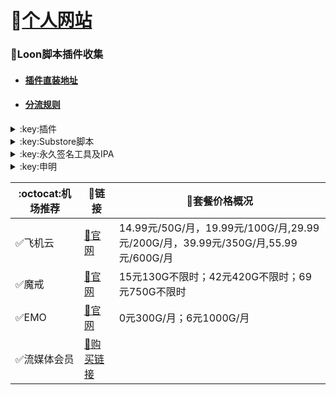 # 🔔[个人网站](https://whatshub.top)
### :balloon:Loon脚本插件收集  
* #### [插件直装地址](https://whatshub.top/loon)
* #### [分流规则](https://whatshub.top/rule)
<details>
   <summary>:key:插件</summary>   

|:octocat:插件|:link:链接|:pushpin:操作说明|
|--|--|--|
|:white_check_mark:4in1|[:link:链接地址](https://whatshub.top/plugin/4in1.plugin)|配置-插件-粘贴链接
|:white_check_mark:去广告|[:link:链接地址](https://whatshub.top/plugin/startingad.plugin)|配置-插件-粘贴链接
|:white_check_mark:去广告mix|[:link:链接地址](https://whatshub.top/plugin/adultra.plugin)|配置-插件-粘贴链接
|:white_check_mark:去广告mix+|[:link:链接地址](https://whatshub.top/plugin/adultraplus.plugin)|配置-插件-粘贴链接
|:white_check_mark:Sub-Store|[:link:链接地址](https://raw.githubusercontent.com/Peng-YM/Sub-Store/master/config/Loon.plugin)|配置-插件-粘贴链接
|:white_check_mark:百度云加速|[:link:链接地址](https://whatshub.top/plugin/BaiduCloud.plugin)|配置-插件-粘贴链接
|:white_check_mark:扫描全能王|[:link:链接地址](https://whatshub.top/plugin/CamScanner.plugin)|配置-插件-粘贴链接
|:white_check_mark:Emby|[:link:链接地址](https://whatshub.top/plugin/Emby.plugin)|配置-插件-粘贴链接
|:white_check_mark:酷我会员|[:link:链接地址](https://whatshub.top/plugin/KuwoVip.plugin)|配置-插件-粘贴链接
|:white_check_mark:酷我数字专辑解锁|[:link:链接地址](https://whatshub.top/plugin/kuwo-unlock.plugin)|配置-插件-粘贴链接
|:white_check_mark:历史价格|[:link:链接地址](https://whatshub.top/plugin/Price.plugin)|配置-插件-粘贴链接
|:white_check_mark:WPS会员解锁|[:link:链接地址](https://whatshub.top/plugin/WPS.plugin)|配置-插件-粘贴链接
|:white_check_mark:Nicegram会员解锁|[:link:链接地址](https://whatshub.top/plugin/nicegram.plugin)|配置-插件-粘贴链接
|:white_check_mark:财新文章解锁|[:link:链接地址](https://whatshub.top/plugin/caixin.plugin)|配置-插件-粘贴链接
|:white_check_mark:spotify会员解锁|[:link:链接地址](https://whatshub.top/plugin/SpotifyPremium.plugin)|配置-插件-粘贴链接
|:white_check_mark:SoundCloud Go+|[:link:链接地址](https://whatshub.top/plugin/soundcloud.plugin)|配置-插件-粘贴链接
|:white_check_mark:切换百度搜索|[:link:链接地址](https://whatshub.top/plugin/B-Search.plugin)|配置-插件-粘贴链接 地址栏输入bd+空格+关键字
|:white_check_mark:代理链路检测|[:link:链接地址](https://whatshub.top/plugin/NodeLinkCheck.plugin)|配置-插件-粘贴链接
|:white_check_mark:网络模式切换|[:link:链接地址](https://whatshub.top/plugin/Running-Mode.plugin)|配置-插件-粘贴链接 自行修改[脚本](https://whatshub.top/plugin/Running-Mode.js)参数
|:white_check_mark:波点音乐|[:link:链接地址](https://whatshub.top/plugin/Bodian.plugin)|配置-插件-粘贴链接
|:white_check_mark:禁用iOS更新|[:link:链接地址](https://whatshub.top/plugin/DisableUpdate.plugin)|配置-插件-粘贴链接
|:white_check_mark:奈飞评分|[:link:链接地址](https://whatshub.top/plugin/Ratings.plugin)|配置-插件-粘贴链接
|:white_check_mark:番茄小说|[:link:链接地址](https://whatshub.top/plugin/fanqienovel.plugin)|配置-插件-粘贴链接
|:white_check_mark:TestFlight|[:link:链接地址](https://whatshub.top/plugin/iRingo_TestFlight.plugin)|配置-插件-粘贴链接
|:white_check_mark:BoxJS|[:link:链接地址](https://raw.githubusercontent.com/chavyleung/scripts/master/box/rewrite/boxjs.rewrite.loon.tf.plugin)|配置-插件-粘贴链接-safari-boxjs.com-添加到主屏幕
|:white_check_mark:Bili换区|[:link:链接地址](https://raw.githubusercontent.com/Coldvvater/Loon/master/Plugin/Bili_Auto_Regions.plugin)|配置-插件-粘贴链接
|:white_check_mark:Q-Search|[:link:链接地址](https://raw.githubusercontent.com/Coldvvater/Loon/master/Plugin/Q-Search.plugin)|配置-插件-粘贴链接（需设置duckduckgo为默认搜索引擎）
|:white_check_mark:豆瓣影视|[:link:链接地址](https://raw.githubusercontent.com/Coldvvater/Loon/master/Plugin/DouBanPlay.plugin)|配置-插件-粘贴链接
|:white_check_mark:字幕增强双语|[:link:链接地址](https://raw.githubusercontent.com/DualSubs/DualSubs/main/plugin/DualSubs.plugin)|配置-插件-粘贴链接
|:white_check_mark:YouTube双语|[:link:链接地址](https://raw.githubusercontent.com/DualSubs/DualSubs/main/plugin/DualSubs.YouTube.plugin)|配置-插件-粘贴链接
|:white_check_mark:签到脚本Cookie获取|[:link:链接地址](https://raw.githubusercontent.com/NobyDa/Script/master/Loon/Loon_GetCookie.plugin)|配置-插件-粘贴链接
|:white_check_mark:TF账户管理|[:link:链接地址](https://raw.githubusercontent.com/NobyDa/Script/master/Loon/Loon_TF_Account.plugin)|配置-插件-粘贴链接
|:white_check_mark:巴哈姆特动画疯|[:link:链接地址](https://raw.githubusercontent.com/NobyDa/Script/master/Loon/Loon_Bahamut_ADS.plugin)|配置-插件-粘贴链接
|:white_check_mark:115网盘|[:link:链接地址](https://raw.githubusercontent.com/Tartarus2014/Loon-Script/master/Plugin/115.plugin)|配置-插件-粘贴链接
|:white_check_mark:节点流媒体支持检测|[:link:链接地址](https://raw.githubusercontent.com/Tartarus2014/Loon-Script/master/Plugin/MediaCheck.plugin)|配置-插件-粘贴链接
|:white_check_mark:微博去广告|[:link:链接地址](https://raw.githubusercontent.com/Tartarus2014/Loon-Script/master/Plugin/Block/WeiboAds.plugin)|配置-插件-粘贴链接
|:white_check_mark:知乎去广告|[:link:链接地址](https://raw.githubusercontent.com/Tartarus2014/Loon-Script/master/Plugin/Block/ZhiHu.plugin)|配置-插件-粘贴链接
|:white_check_mark:跳过代理检测|[:link:链接地址](https://raw.githubusercontent.com/Tartarus2014/Loon-Script/master/Plugin/skip-proxy.plugin)|配置-插件-粘贴链接
|:white_check_mark:DNS解析|[:link:链接地址](https://raw.githubusercontent.com/VirgilClyne/VirgilClyne/main/modules/DNS/DNS.plugin)|配置-插件-粘贴链接
|:white_check_mark:iOS天气|[:link:链接地址](https://raw.githubusercontent.com/VirgilClyne/iRingo/main/plugin/Weather.plugin)|配置-插件-粘贴链接
|:white_check_mark:iOS定位|[:link:链接地址](https://raw.githubusercontent.com/VirgilClyne/iRingo/main/plugin/Location.plugin)|配置-插件-粘贴链接
|:white_check_mark:iOSMitM|[:link:链接地址](https://raw.githubusercontent.com/VirgilClyne/iRingo/main/plugin/MitM.plugin)|配置-插件-粘贴链接
|:white_check_mark:Siri|[:link:链接地址](https://raw.githubusercontent.com/VirgilClyne/iRingo/main/plugin/Siri.plugin)|配置-插件-粘贴链接
|:white_check_mark:Apple News|[:link:链接地址](https://raw.githubusercontent.com/VirgilClyne/iRingo/main/plugin/News.plugin)|配置-插件-粘贴链接
|:white_check_mark:Apple TV|[:link:链接地址](https://raw.githubusercontent.com/VirgilClyne/iRingo/main/plugin/TV.plugin)|配置-插件-粘贴链接
|:white_check_mark:流利说解锁|[:link:链接地址](https://whatshub.top/plugin/lls.plugin)|配置-插件-粘贴链接
|:white_check_mark:JibJab|[:link:链接地址](https://whatshub.top/plugin/jibjab.plugin)|配置-插件-粘贴链接
|:white_check_mark:Mix Camera|[:link:链接地址](https://whatshub.top/plugin/mix.plugin)|配置-插件-粘贴链接
|:white_check_mark:Picsart|[:link:链接地址](https://whatshub.top/plugin/picsart.plugin)|配置-插件-粘贴链接
|:white_check_mark:Polarr|[:link:链接地址](https://whatshub.top/plugin/polarr.plugin)|配置-插件-粘贴链接
|:white_check_mark:皮皮虾|[:link:链接地址](https://whatshub.top/plugin/ppx.plugin)|配置-插件-粘贴链接
|:white_check_mark:VSCO|[:link:链接地址](https://whatshub.top/plugin/vsco.plugin)|配置-插件-粘贴链接
|:white_check_mark:小影|[:link:链接地址](https://whatshub.top/plugin/xiaoying.plugin)|配置-插件-粘贴链接
|:white_check_mark:香蕉视频|[:link:链接地址](https://whatshub.top/plugin/xjsp.plugin)|配置-插件-粘贴链接
|:white_check_mark:ColorWidgets小组件|[:link:链接地址](https://whatshub.top/plugin/colorwidgets.plugin)|配置-插件-粘贴链接
|:white_check_mark:Alarmy闹钟解锁|[:link:链接地址](https://whatshub.top/plugin/alarmy.plugin)|配置-插件-粘贴链接
|:white_check_mark:彩云天气提醒|[:link:链接地址](https://whatshub.top/plugin/caiyun.plugin)|配置-插件-粘贴链接
|:white_check_mark:Aloha浏览器|[:link:链接地址](https://whatshub.top/plugin/aloha.plugin)|配置-插件-粘贴链接
|:white_check_mark:BedtimeFan助眠风扇|[:link:链接地址](https://whatshub.top/plugin/BedtimeFan.plugin)|配置-插件-粘贴链接
|:white_check_mark:Bazaart解锁|[:link:链接地址](https://whatshub.top/plugin/bazaart.plugin)|配置-插件-粘贴链接
|:white_check_mark:DailyYoga解锁|[:link:链接地址](https://whatshub.top/plugin/daily-yoga.plugin)|配置-插件-粘贴链接
|:white_check_mark:Darkroom解锁|[:link:链接地址](https://whatshub.top/plugin/darkroom.plugin)|配置-插件-粘贴链接
|:white_check_mark:Fabulous解锁|[:link:链接地址](https://whatshub.top/plugin/fabulous.plugin)|配置-插件-粘贴链接
|:white_check_mark:Invideo解锁|[:link:链接地址](https://whatshub.top/plugin/invideo.plugin)|配置-插件-粘贴链接
|:white_check_mark:忆飞Gif解锁|[:link:链接地址](https://whatshub.top/plugin/giftr.plugin)|配置-插件-粘贴链接
|:white_check_mark:句读解锁|[:link:链接地址](https://whatshub.top/plugin/judou.plugin)|配置-插件-粘贴链接
|:white_check_mark:Kika会员解锁|[:link:链接地址](https://whatshub.top/plugin/kika.plugin)|配置-插件-粘贴链接
|:white_check_mark:Mojo会员解锁|[:link:链接地址](https://whatshub.top/plugin/mojo.plugin)|配置-插件-粘贴链接
|:white_check_mark:Musixmatch解锁|[:link:链接地址](https://whatshub.top/plugin/musixmatch.plugin)|配置-插件-粘贴链接
|:white_check_mark:MyFitnessPal解锁|[:link:链接地址](https://whatshub.top/plugin/myfitnesspal.plugin)|配置-插件-粘贴链接
|:white_check_mark:Now冥想解锁|[:link:链接地址](https://whatshub.top/plugin/now.plugin)|配置-插件-粘贴链接
|:white_check_mark:奶由壁纸解锁|[:link:链接地址](https://whatshub.top/plugin/nybz.plugin)|配置-插件-粘贴链接
|:white_check_mark:Piccollage解锁|[:link:链接地址](https://whatshub.top/plugin/piccollage.plugin)|配置-插件-粘贴链接
|:white_check_mark:Pixelcut解锁|[:link:链接地址](https://whatshub.top/plugin/pixelcut.plugin)|配置-插件-粘贴链接
|:white_check_mark:时光手账解锁|[:link:链接地址](https://whatshub.top/plugin/sgsz.plugin)|配置-插件-粘贴链接
|:white_check_mark:ShadowLink解锁会员节点|[:link:链接地址](https://whatshub.top/plugin/shadowlinkvpn.plugin)|配置-插件-粘贴链接
|:white_check_mark:Smallpdf解锁|[:link:链接地址](https://whatshub.top/plugin/smallpdf.plugin)|配置-插件-粘贴链接
|:white_check_mark:Tangerine解锁|[:link:链接地址](https://whatshub.top/plugin/tangerine.plugin)|配置-插件-粘贴链接
|:white_check_mark:Ten Percent解锁|[:link:链接地址](https://whatshub.top/plugin/tenpercent.plugin)|配置-插件-粘贴链接
|:white_check_mark:迅雷会员解锁|[:link:链接地址](https://whatshub.top/plugin/thunder.plugin)|配置-插件-粘贴链接
|:white_check_mark:Workout For Women解锁|[:link:链接地址](https://whatshub.top/plugin/wfw.plugin)|配置-插件-粘贴链接
|:white_check_mark:Widgetsmith解锁|[:link:链接地址](https://whatshub.top/plugin/widgetsmith.plugin)|配置-插件-粘贴链接
|:white_check_mark:万能变声器解锁|[:link:链接地址](https://whatshub.top/plugin/wnbsq.plugin)|配置-插件-粘贴链接
|:white_check_mark:指尖时光解锁会员|[:link:链接地址](https://whatshub.top/plugin/zjsg.plugin)|配置-插件-粘贴链接
|:white_check_mark:傲软抠图会员|[:link:链接地址](https://whatshub.top/plugin/apowersoft.plugin)|配置-插件-粘贴链接
|:white_check_mark:Appraven Pro|[:link:链接地址](https://whatshub.top/plugin/appraven.plugin)|配置-插件-粘贴链接
|:white_check_mark:布丁锁屏|[:link:链接地址](https://whatshub.top/plugin/bdsp.plugin)|配置-插件-粘贴链接
|:white_check_mark:Bilibili 1080P|[:link:链接地址](https://whatshub.top/plugin/bili.plugin)|配置-插件-粘贴链接
|:white_check_mark:BOOM会员解锁|[:link:链接地址](https://whatshub.top/plugin/boom.plugin)|配置-插件-粘贴链接
|:white_check_mark:克拉壁纸|[:link:链接地址](https://whatshub.top/plugin/clarity.plugin)|配置-插件-粘贴链接
|:white_check_mark:彩云天气SVIP|[:link:链接地址](https://whatshub.top/plugin/colorweather.plugin)|配置-插件-粘贴链接
|:white_check_mark:Ellabook VIP|[:link:链接地址](https://whatshub.top/plugin/ellabook.plugin)|配置-插件-粘贴链接
|:white_check_mark:Fimo Pro|[:link:链接地址](https://whatshub.top/plugin/fimo.plugin)|配置-插件-粘贴链接
|:white_check_mark:i Love PDF解锁|[:link:链接地址](https://whatshub.top/plugin/ilovepdf.plugin)|配置-插件-粘贴链接
|:white_check_mark:美图秀秀VIP|[:link:链接地址](https://whatshub.top/plugin/meituxx.plugin)|配置-插件-粘贴链接
|:white_check_mark:起伏会员解锁|[:link:链接地址](https://whatshub.top/plugin/qifu.plugin)|配置-插件-粘贴链接
|:white_check_mark:Symbolab Pro|[:link:链接地址](https://whatshub.top/plugin/symbolab.plugin)|配置-插件-粘贴链接
|:white_check_mark:Pixiv Show|[:link:链接地址](https://raw.githubusercontent.com/I-am-R-E/Functional-Store-Hub/Master/PixivShow/Loon.plugin)|配置-插件-粘贴链接
|:white_check_mark:B612咔叽|[:link:链接地址](https://whatshub.top/plugin/b612.plugin)|配置-插件-粘贴链接
|:white_check_mark:儿歌点点会员|[:link:链接地址](https://whatshub.top/plugin/egdd.plugin)|配置-插件-粘贴链接
|:white_check_mark:hyperweb会员解锁|[:link:链接地址](https://whatshub.top/plugin/hyperweb.plugin)|配置-插件-粘贴链接
|:white_check_mark:Molycam会员|[:link:链接地址](https://whatshub.top/plugin/molycam.plugin)|配置-插件-粘贴链接
|:white_check_mark:Photomath会员|[:link:链接地址](https://whatshub.top/plugin/photomath.plugin)|配置-插件-粘贴链接
|:white_check_mark:西窗烛解锁|[:link:链接地址](https://whatshub.top/plugin/xcz.plugin)|配置-插件-粘贴链接
|:white_check_mark:Accuweather解锁|[:link:链接地址](https://whatshub.top/plugin/accu.plugin)|配置-插件-粘贴链接
|:white_check_mark:Meistertask解锁|[:link:链接地址](https://whatshub.top/plugin/meistertask.plugin)|配置-插件-粘贴链接
|:white_check_mark:一言解锁|[:link:链接地址](https://whatshub.top/plugin/yiyan.plugin)|配置-插件-粘贴链接
|:white_check_mark:Fantastical解锁|[:link:链接地址](https://whatshub.top/plugin/fantastical.plugin)|配置-插件-粘贴链接
|:white_check_mark:云听解锁|[:link:链接地址](https://whatshub.top/plugin/yunting.plugin)|配置-插件-粘贴链接
|:white_check_mark:豌豆清单解锁|[:link:链接地址](https://whatshub.top/plugin/wdqd.plugin)|配置-插件-粘贴链接
|:white_check_mark:EMMO解锁|[:link:链接地址](https://whatshub.top/plugin/emmo.plugin)|配置-插件-粘贴链接
|:white_check_mark:小习惯解锁|[:link:链接地址](https://whatshub.top/plugin/xxg.plugin)|配置-插件-粘贴链接
|:white_check_mark:读书笔记解锁|[:link:链接地址](https://whatshub.top/plugin/dsbj.plugin)|配置-插件-粘贴链接
|:white_check_mark:斑马海报解锁|[:link:链接地址](https://whatshub.top/plugin/zebra.plugin)|配置-插件-粘贴链接
|:white_check_mark:My Plate解锁|[:link:链接地址](https://whatshub.top/plugin/myplate.plugin)|配置-插件-粘贴链接
|❌I AM解锁|[:link:链接地址](https://whatshub.top/plugin/iam.plugin)|配置-插件-粘贴链接
|:white_check_mark:iMuseum解锁|[:link:链接地址](https://whatshub.top/plugin/imuseum.plugin)|配置-插件-粘贴链接
|:white_check_mark:Audiomack解锁|[:link:链接地址](https://whatshub.top/plugin/audiomack.plugin)|配置-插件-粘贴链接
|:white_check_mark:Grammarly解锁|[:link:链接地址](https://whatshub.top/plugin/grammarly.plugin)|配置-插件-粘贴链接
|:white_check_mark:TOKCAM解锁|[:link:链接地址](https://whatshub.top/plugin/tokcam.plugin)|配置-插件-粘贴链接
|:white_check_mark:图图记账解锁|[:link:链接地址](https://whatshub.top/plugin/tutu.plugin)|配置-插件-粘贴链接
|:white_check_mark:WallCraft解锁|[:link:链接地址](https://whatshub.top/plugin/wallcraft.plugin)|配置-插件-粘贴链接
|:white_check_mark:新语听书解锁|[:link:链接地址](https://whatshub.top/plugin/xyts.plugin)|配置-插件-粘贴链接
|:white_check_mark:一甜相机解锁|[:link:链接地址](https://whatshub.top/plugin/yitian.plugin)|配置-插件-粘贴链接
|:white_check_mark:Grow解锁|[:link:链接地址](https://whatshub.top/plugin/grow.plugin)|配置-插件-粘贴链接
|:white_check_mark:Xmind思维导图|[:link:链接地址](https://whatshub.top/plugin/xmind.plugin)|配置-插件-粘贴链接
|:white_check_mark:微信公众号去广告|[:link:链接地址](https://whatshub.top/plugin/wechatad.plugin)|配置-插件-粘贴链接
|:white_check_mark:微博去广告|[:link:链接地址](https://whatshub.top/plugin/weiboad.plugin)|配置-插件-粘贴链接
|:white_check_mark:哔哩哔哩去广告|[:link:链接地址](https://whatshub.top/plugin/biliad.plugin)|配置-插件-粘贴链接
|:white_check_mark:喜马拉雅去广告|[:link:链接地址](https://whatshub.top/plugin/xmlyad.plugin)|配置-插件-粘贴链接
|:white_check_mark:网易蜗牛阅读|[:link:链接地址](https://whatshub.top/plugin/wnds.plugin)|配置-插件-粘贴链接
|:white_check_mark:马卡龙玩图|[:link:链接地址](https://whatshub.top/plugin/mklwt.plugin)|配置-插件-粘贴链接
|:white_check_mark:第一弹解锁|[:link:链接地址](https://whatshub.top/plugin/dyd.plugin)|配置-插件-粘贴链接
|:white_check_mark:海豚记账本|[:link:链接地址](https://whatshub.top/plugin/htjzb.plugin)|配置-插件-粘贴链接
|:white_check_mark:PEAK解锁|[:link:链接地址](https://whatshub.top/plugin/peak.plugin)|配置-插件-粘贴链接
|:white_check_mark:Pillow解锁|[:link:链接地址](https://whatshub.top/plugin/pillow.plugin)|配置-插件-粘贴链接
|:white_check_mark:PocketLists解锁|[:link:链接地址](https://whatshub.top/plugin/pocketlists.plugin)|配置-插件-粘贴链接
|:white_check_mark:知音漫客解锁|[:link:链接地址](https://whatshub.top/plugin/zymk.plugin)|配置-插件-粘贴链接
|:white_check_mark:有道云笔记解锁|[:link:链接地址](https://whatshub.top/plugin/ydybj.plugin)|配置-插件-粘贴链接
|:white_check_mark:Vista看天下解锁|[:link:链接地址](https://whatshub.top/plugin/vista.plugin)|配置-插件-粘贴链接
|:white_check_mark:PhotosShop Express会员解锁|[:link:链接地址](https://whatshub.top/plugin/photoshop.plugin)|配置-插件-粘贴链接
|:white_check_mark:人人视频去广告|[:link:链接地址](https://whatshub.top/plugin/rrsp.plugin)|配置-插件-粘贴链接
|:white_check_mark:七猫小说解锁|[:link:链接地址](https://whatshub.top/plugin/qmxs.plugin)|配置-插件-粘贴链接
|:white_check_mark:漫画台小程序解锁|[:link:链接地址](https://whatshub.top/plugin/mht.plugin)|配置-插件-粘贴链接
|:white_check_mark:Notability解锁|[:link:链接地址](https://whatshub.top/plugin/notability.plugin)|配置-插件-粘贴链接
|:white_check_mark:爱美剧解锁|[:link:链接地址](https://whatshub.top/plugin/amj.plugin)|配置-插件-粘贴链接
|:white_check_mark:白描黄金会员|[:link:链接地址](https://whatshub.top/plugin/baimiao.plugin)|配置-插件-粘贴链接
|:white_check_mark:OldRoll相机解锁|[:link:链接地址](https://whatshub.top/plugin/oldroll.plugin)|配置-插件-粘贴链接
|:white_check_mark:少年得到解锁会员|[:link:链接地址](https://whatshub.top/plugin/sndd.plugin)|配置-插件-粘贴链接
|:white_check_mark:大蓝鲸|[:link:链接地址](https://whatshub.top/plugin/dalanjing.plugin)|配置-插件-粘贴链接
|:white_check_mark:螺畤大语文解锁会员|[:link:链接地址](https://whatshub.top/plugin/lsdyw.plugin)|配置-插件-粘贴链接
|:white_check_mark:语文趣配音解锁会员|[:link:链接地址](https://whatshub.top/plugin/ywqpy.plugin)|配置-插件-粘贴链接
|:white_check_mark:配音秀解锁会员|[:link:链接地址](https://whatshub.top/plugin/pyx.plugin)|配置-插件-粘贴链接
|:white_check_mark:纸条年度会员解锁|[:link:链接地址](https://whatshub.top/plugin/zhitiao.plugin)|配置-插件-粘贴链接
|:white_check_mark:石墨文档解锁|[:link:链接地址](https://whatshub.top/plugin/smwd.plugin)|配置-插件-粘贴链接
|:white_check_mark:美篇解锁vip|[:link:链接地址](https://whatshub.top/plugin/meipian.plugin)|配置-插件-粘贴链接
|:white_check_mark:Adobe LightRoom解锁|[:link:链接地址](https://whatshub.top/plugin/lightroom.plugin)|配置-插件-粘贴链接
|:white_check_mark:Calm解锁|[:link:链接地址](https://whatshub.top/plugin/calm.plugin)|配置-插件-粘贴链接
|:white_check_mark:NFC门禁卡公交卡|[:link:链接地址](https://whatshub.top/plugin/nfc.plugin)|配置-插件-粘贴链接
|:white_check_mark:搜图神器|[:link:链接地址](https://whatshub.top/plugin/stsq.plugin)|配置-插件-粘贴链接
|:white_check_mark:https抓包|[:link:链接地址](https://whatshub.top/plugin/https.plugin)|配置-插件-粘贴链接
|:white_check_mark:SSA丝社|[:link:链接地址](https://whatshub.top/plugin/ssa.plugin)|配置-插件-粘贴链接
|:white_check_mark:小小优趣|[:link:链接地址](https://whatshub.top/plugin/xxyq.plugin)|配置-插件-粘贴链接
|:white_check_mark:幻影相册|[:link:链接地址](https://whatshub.top/plugin/hyxc.plugin)|配置-插件-粘贴链接
|:white_check_mark:精塾国学|[:link:链接地址](https://whatshub.top/plugin/jsgx.plugin)|配置-插件-粘贴链接
|:white_check_mark:PrettyUp|[:link:链接地址](https://whatshub.top/plugin/prettyup.plugin)|配置-插件-粘贴链接
|:white_check_mark:Cubox|[:link:链接地址](https://whatshub.top/plugin/cubox.plugin)|配置-插件-粘贴链接
|:white_check_mark:pandora订阅管理|[:link:链接地址](https://whatshub.top/plugin/pandora.plugin)|配置-插件-粘贴链接
|:white_check_mark:微信阅读积分兑换|[:link:链接地址](https://whatshub.top/plugin/wechatread.plugin)|请查阅脚本内教程
|:white_check_mark:来音智能陪练|[:link:链接地址](https://whatshub.top/plugin/ly.plugin)|配置-插件-粘贴链接
|:white_check_mark:熊掌记|[:link:链接地址](https://whatshub.top/plugin/xzj.plugin)|配置-插件-粘贴链接
|❌Notboring解锁|[:link:链接地址](https://whatshub.top/plugin/notboring.plugin)|配置-插件-粘贴链接
|:white_check_mark:如期扫码解锁|[:link:链接地址](https://whatshub.top/plugin/rq.plugin)|配置-插件-粘贴链接
|:white_check_mark:CEO周课|[:link:链接地址](https://whatshub.top/plugin/ceo.plugin)|配置-插件-粘贴链接
|:white_check_mark:Fileball|[:link:链接地址](https://whatshub.top/plugin/fileball.plugin)|配置-插件-粘贴链接
|:white_check_mark:1blocker|[:link:链接地址](https://whatshub.top/plugin/1blocker.plugin)|配置-插件-粘贴链接
|:white_check_mark:AI换脸秀|[:link:链接地址](https://whatshub.top/plugin/ai.plugin)|配置-插件-粘贴链接
|:white_check_mark:proknockout|[:link:链接地址](https://whatshub.top/plugin/proknockout.plugin)|配置-插件-粘贴链接
|:white_check_mark:青柠海报|[:link:链接地址](https://whatshub.top/plugin/qnhb.plugin)|配置-插件-粘贴链接
|:white_check_mark:FainTV|[:link:链接地址](https://whatshub.top/plugin/faintv.plugin)|配置-插件-粘贴链接
|:white_check_mark:微信听书|[:link:链接地址](https://whatshub.top/plugin/wxts.plugin)|配置-插件-粘贴链接
|:white_check_mark:人民日报去广告|[:link:链接地址](https://whatshub.top/plugin/rmrb.plugin)|配置-插件-粘贴链接
|:white_check_mark:爱企查|[:link:链接地址](https://whatshub.top/plugin/aqc.plugin)|配置-插件-粘贴链接
|:white_check_mark:微信读书免费卡解锁|[:link:链接地址](https://whatshub.top/plugin/wxds.plugin)|配置-插件-粘贴链接
|:white_check_mark:chic|[:link:链接地址](https://whatshub.top/plugin/chic.plugin)|配置-插件-粘贴链接
|:white_check_mark:有道词典|[:link:链接地址](https://whatshub.top/plugin/ydcd.plugin)|配置-插件-粘贴链接
|:white_check_mark:一路听天下|[:link:链接地址](https://whatshub.top/plugin/ylttx.plugin)|配置-插件-粘贴链接
|:white_check_mark:网速测试大师|[:link:链接地址](https://whatshub.top/plugin/wscsds.plugin)|配置-插件-粘贴链接
|:white_check_mark:网速管家|[:link:链接地址](https://whatshub.top/plugin/wsgj.plugin)|配置-插件-粘贴链接
|:white_check_mark:EFEKT美易|[:link:链接地址](https://whatshub.top/plugin/efekt.plugin)|配置-插件-粘贴链接
|:white_check_mark:WPS稻壳|[:link:链接地址](https://whatshub.top/plugin/doc.plugin)|配置-插件-粘贴链接
|:white_check_mark:米克锁屏|[:link:链接地址](https://whatshub.top/plugin/mksp.plugin)|配置-插件-粘贴链接
|:white_check_mark:阿布睡前故事|[:link:链接地址](https://whatshub.top/plugin/absqgs.plugin)|配置-插件-粘贴链接
|:white_check_mark:collart|[:link:链接地址](https://whatshub.top/plugin/collart.plugin)|配置-插件-粘贴链接
|:white_check_mark:博商小麦|[:link:链接地址](https://whatshub.top/plugin/bsxm.plugin)|配置-插件-粘贴链接
|:white_check_mark:MEMRISE|[:link:链接地址](https://whatshub.top/plugin/memrise.plugin)|配置-插件-粘贴链接
|:white_check_mark:堆糖|[:link:链接地址](https://whatshub.top/plugin/duitang.plugin)|配置-插件-粘贴链接
|:white_check_mark:Flomo|[:link:链接地址](https://whatshub.top/plugin/folomo.plugin)|配置-插件-粘贴链接
|:white_check_mark:APTV|[:link:链接地址](https://whatshub.top/plugin/aptv.plugin)|配置-插件-粘贴链接
|:white_check_mark:香哈菜谱大全|[:link:链接地址](https://whatshub.top/plugin/cp.plugin)|配置-插件-粘贴链接
|:white_check_mark:长相思|[:link:链接地址](https://whatshub.top/plugin/cxs.plugin)|配置-插件-粘贴链接
|:white_check_mark:电子请柬制作|[:link:链接地址](https://whatshub.top/plugin/dzqj.plugin)|配置-插件-粘贴链接
|:white_check_mark:黄油相机|[:link:链接地址](https://whatshub.top/plugin/hyxj.plugin)|配置-插件-粘贴链接
|:white_check_mark:Lingokids|[:link:链接地址](https://whatshub.top/plugin/lingokids.plugin)|配置-插件-粘贴链接
|:white_check_mark:百度文库阅读解锁|[:link:链接地址](https://whatshub.top/plugin/bdwk.plugin)|配置-插件-粘贴链接
|:white_check_mark:Craft|[:link:链接地址](https://whatshub.top/plugin/craft.plugin)|配置-插件-粘贴链接
|:white_check_mark:Panda小组件|[:link:链接地址](https://whatshub.top/plugin/panda.plugin)|配置-插件-粘贴链接
|:white_check_mark:Keep|[:link:链接地址](https://whatshub.top/plugin/keep.plugin)|配置-插件-粘贴链接
|:white_check_mark:Documents|[:link:链接地址](https://whatshub.top/plugin/documents.plugin)|配置-插件-粘贴链接
|:white_check_mark:Planny|[:link:链接地址](https://whatshub.top/plugin/planny.plugin)|配置-插件-粘贴链接
|:white_check_mark:Ego Reader|[:link:链接地址](https://whatshub.top/plugin/ego.plugin)|配置-插件-粘贴链接
|:white_check_mark:极速扫描仪|[:link:链接地址](https://whatshub.top/plugin/jssmy.plugin)|配置-插件-粘贴链接
|:white_check_mark:指尖笔记|[:link:链接地址](https://whatshub.top/plugin/zjbj.plugin)|配置-插件-粘贴链接
|:white_check_mark:钱迹|[:link:链接地址](https://whatshub.top/plugin/qj.plugin)|配置-插件-粘贴链接
|:white_check_mark:Agenda|[:link:链接地址](https://whatshub.top/plugin/agenda.plugin)|配置-插件-粘贴链接
|:white_check_mark:多重搜索|[:link:链接地址](https://whatshub.top/plugin/multisearch.plugin)|配置-插件-粘贴链接
|:white_check_mark:即刻运动|[:link:链接地址](https://whatshub.top/plugin/jkyd.plugin)|配置-插件-粘贴链接
|:white_check_mark:Day One|[:link:链接地址](https://whatshub.top/plugin/dayone.plugin)|配置-插件-粘贴链接
|:white_check_mark:Usage|[:link:链接地址](https://whatshub.top/plugin/usage.plugin)|配置-插件-粘贴链接
|:white_check_mark:谜底时钟|[:link:链接地址](https://whatshub.top/plugin/mdsz.plugin)|配置-插件-粘贴链接
|:white_check_mark:MoenyThings|[:link:链接地址](https://whatshub.top/plugin/moneythings.plugin)|配置-插件-粘贴链接
|:white_check_mark:手机扫描仪|[:link:链接地址](https://whatshub.top/plugin/sjsmy.plugin)|配置-插件-粘贴链接
|:white_check_mark:Sorted|[:link:链接地址](https://whatshub.top/plugin/sorted.plugin)|配置-插件-粘贴链接
|:white_check_mark:尽简衣橱|[:link:链接地址](https://whatshub.top/plugin/jjyc.plugin)|配置-插件-粘贴链接
|:white_check_mark:看理想|[:link:链接地址](https://whatshub.top/plugin/klx.plugin)|配置-插件-粘贴链接
|:white_check_mark:目标地图|[:link:链接地址](https://whatshub.top/plugin/mbdt.plugin)|配置-插件-粘贴链接
|:white_check_mark:拼图酱|[:link:链接地址](https://whatshub.top/plugin/ptj.plugin)|配置-插件-粘贴链接
|:white_check_mark:向日葵阅读|[:link:链接地址](https://whatshub.top/plugin/xrk.plugin)|配置-插件-粘贴链接
|:white_check_mark:卡片日记|[:link:链接地址](https://whatshub.top/plugin/kprj.plugin)|配置-插件-粘贴链接
|:white_check_mark:莉景天气|[:link:链接地址](https://whatshub.top/plugin/ljtq.plugin)|配置-插件-粘贴链接
|:white_check_mark:Motivation|[:link:链接地址](https://whatshub.top/plugin/motivation.plugin)|配置-插件-粘贴链接
|:white_check_mark:PDF Viewer|[:link:链接地址](https://whatshub.top/plugin/pdfviewer.plugin)|配置-插件-粘贴链接
|:white_check_mark:Percento|[:link:链接地址](https://whatshub.top/plugin/percento.plugin)|配置-插件-粘贴链接
|:white_check_mark:Pixelance|[:link:链接地址](https://whatshub.top/plugin/pixelance.plugin)|配置-插件-粘贴链接
|:white_check_mark:Retake|[:link:链接地址](https://whatshub.top/plugin/retake.plugin)|配置-插件-粘贴链接
|:white_check_mark:色采|[:link:链接地址](https://whatshub.top/plugin/sc.plugin)|配置-插件-粘贴链接
|:white_check_mark:闪萌表情|[:link:链接地址](https://whatshub.top/plugin/smbq.plugin)|配置-插件-粘贴链接
|:white_check_mark:音频剪辑|[:link:链接地址](https://whatshub.top/plugin/ypjj.plugin)|配置-插件-粘贴链接
|:white_check_mark:Varlens|[:link:链接地址](https://whatshub.top/plugin/varlens.plugin)|配置-插件-粘贴链接
|:white_check_mark:一木记账|[:link:链接地址](https://whatshub.top/plugin/ymjz.plugin)|配置-插件-粘贴链接
|:white_check_mark:Drafts|[:link:链接地址](https://whatshub.top/plugin/drafts.plugin)|配置-插件-粘贴链接
|:white_check_mark:叮叮水印相机|[:link:链接地址](https://whatshub.top/plugin/ddsyxj.plugin)|配置-插件-粘贴链接
|:white_check_mark:Emote|[:link:链接地址](https://whatshub.top/plugin/emote.plugin)|配置-插件-粘贴链接
|:white_check_mark:灵敢足迹|[:link:链接地址](https://whatshub.top/plugin/lgzj.plugin)|配置-插件-粘贴链接
|:white_check_mark:7分钟HIIT运动|[:link:链接地址](https://whatshub.top/plugin/seven.plugin)|配置-插件-粘贴链接
|:white_check_mark:私密相册管家|[:link:链接地址](https://whatshub.top/plugin/smxcgj.plugin)|配置-插件-粘贴链接
|:white_check_mark:FitnessView|[:link:链接地址](https://whatshub.top/plugin/fnv.plugin)|配置-插件-粘贴链接
|:white_check_mark:TODO清单|[:link:链接地址](https://whatshub.top/plugin/todo.plugin)|配置-插件-粘贴链接
|:white_check_mark:淘票票评分|[:link:链接地址](https://whatshub.top/plugin/tpp.plugin)|配置-插件-粘贴链接
|:white_check_mark:天天豆|[:link:链接地址](https://whatshub.top/plugin/ttd.plugin)|配置-插件-粘贴链接
|:white_check_mark:咖映|[:link:链接地址](https://whatshub.top/plugin/ky.plugin)|配置-插件-粘贴链接
|:white_check_mark:VCUS|[:link:链接地址](https://whatshub.top/plugin/vcus.plugin)|配置-插件-粘贴链接
|:white_check_mark:傲软PDF编辑|[:link:链接地址](https://whatshub.top/plugin/arpdfbj.plugin)|配置-插件-粘贴链接
|:white_check_mark:傲软投屏|[:link:链接地址](https://whatshub.top/plugin/artp.plugin)|配置-插件-粘贴链接
|:white_check_mark:幻休|[:link:链接地址](https://whatshub.top/plugin/hx.plugin)|配置-插件-粘贴链接
|:white_check_mark:绘影字幕|[:link:链接地址](https://whatshub.top/plugin/hyzm.plugin)|配置-插件-粘贴链接
|:white_check_mark:汇中考|[:link:链接地址](https://whatshub.top/plugin/hzk.plugin)|配置-插件-粘贴链接
|:white_check_mark:iScreen|[:link:链接地址](https://whatshub.top/plugin/iscreen.plugin)|配置-插件-粘贴链接
|:white_check_mark:小组件盒子|[:link:链接地址](https://whatshub.top/plugin/xzjhz.plugin)|配置-插件-粘贴链接
|:white_check_mark:佐糖|[:link:链接地址](https://whatshub.top/plugin/zt.plugin)|配置-插件-粘贴链接
|:white_check_mark:飞鱼计划|[:link:链接地址](https://whatshub.top/plugin/fyjh.plugin)|配置-插件-粘贴链接
|:white_check_mark:过期啦|[:link:链接地址](https://whatshub.top/plugin/gql.plugin)|配置-插件-粘贴链接
|:white_check_mark:乃糖小组件|[:link:链接地址](https://whatshub.top/plugin/nt.plugin)|配置-插件-粘贴链接
|:white_check_mark:一书一课|[:link:链接地址](https://whatshub.top/plugin/ysyk.plugin)|配置-插件-粘贴链接
|:white_check_mark:充电助手|[:link:链接地址](https://whatshub.top/plugin/cdzs.plugin)|配置-插件-粘贴链接
|:white_check_mark:电视家|[:link:链接地址](https://whatshub.top/plugin/dsj.plugin)|配置-插件-粘贴链接
|:white_check_mark:Endel|[:link:链接地址](https://whatshub.top/plugin/endel.plugin)|配置-插件-粘贴链接
|:white_check_mark:格至日记|[:link:链接地址](https://whatshub.top/plugin/gzrj.plugin)|配置-插件-粘贴链接
|:white_check_mark:高德地图去广告|[:link:链接地址](https://whatshub.top/plugin/gddt.plugin)|配置-插件-粘贴链接
|:white_check_mark:好事发生|[:link:链接地址](https://whatshub.top/plugin/hsfs.plugin)|配置-插件-粘贴链接
|:white_check_mark:简讯|[:link:链接地址](https://whatshub.top/plugin/jianxun.plugin)|配置-插件-粘贴链接
|:white_check_mark:可拍|[:link:链接地址](https://whatshub.top/plugin/kepai.plugin)|配置-插件-粘贴链接
|:white_check_mark:Lifeviewer|[:link:链接地址](https://whatshub.top/plugin/lifeviewer.plugin)|配置-插件-粘贴链接
|:white_check_mark:Relens|[:link:链接地址](https://whatshub.top/plugin/relens.plugin)|配置-插件-粘贴链接
|:white_check_mark:Vivacut|[:link:链接地址](https://whatshub.top/plugin/vivacut.plugin)|配置-插件-粘贴链接
|:white_check_mark:Watchout|[:link:链接地址](https://whatshub.top/plugin/watchout.plugin)|配置-插件-粘贴链接
|:white_check_mark:无痕去水印|[:link:链接地址](https://whatshub.top/plugin/whqsy.plugin)|配置-插件-粘贴链接
|:white_check_mark:节点信息查询|[:link:链接地址](https://whatshub.top/plugin/GeoLocation.plugin)|配置-插件-粘贴链接
|:white_check_mark:一键换脸|[:link:链接地址](https://whatshub.top/plugin/yjhl.plugin)|配置-插件-粘贴链接
|:white_check_mark:Styleart|[:link:链接地址](https://whatshub.top/plugin/styleart.plugin)|配置-插件-粘贴链接
|:white_check_mark:流媒体解锁查询|[:link:链接地址](https://whatshub.top/plugin/MediaChecker.plugin)|配置-插件-粘贴链接
|:white_check_mark:7动|[:link:链接地址](https://whatshub.top/plugin/7dong.plugin)|配置-插件-粘贴链接
|:white_check_mark:生活指数通知|[:link:链接地址](https://whatshub.top/plugin/lifeindex.plugin)|配置-插件-粘贴链接
|:white_check_mark:海报工厂|[:link:链接地址](https://whatshub.top/plugin/hbgc.plugin)|配置-插件-粘贴链接
|:white_check_mark:我的番茄|[:link:链接地址](https://whatshub.top/plugin/wdfq.plugin)|配置-插件-粘贴链接
|:white_check_mark:FoMz|[:link:链接地址](https://whatshub.top/plugin/fomz.plugin)|配置-插件-粘贴链接
|:white_check_mark:日杂相机|[:link:链接地址](https://whatshub.top/plugin/rzxj.plugin)|配置-插件-粘贴链接
|:white_check_mark:古诗词大全|[:link:链接地址](https://whatshub.top/plugin/gscdq.plugin)|配置-插件-粘贴链接
|:white_check_mark:Mondly|[:link:链接地址](https://whatshub.top/plugin/mondly.plugin)|配置-插件-粘贴链接
|:white_check_mark:猫头鹰文件|[:link:链接地址](https://whatshub.top/plugin/mtywj.plugin)|配置-插件-粘贴链接
|:white_check_mark:YouTube去广告|[:link:链接地址](https://whatshub.top/plugin/youtube.plugin)|配置-插件-粘贴链接
|:white_check_mark:汉堡儿童故事|[:link:链接地址](https://whatshub.top/plugin/hbetgs.plugin)|配置-插件-粘贴链接
|:white_check_mark:iconKiller|[:link:链接地址](https://whatshub.top/plugin/iconkiller.plugin)|配置-插件-粘贴链接
|:white_check_mark:中华诗词库|[:link:链接地址](https://whatshub.top/plugin/zhsck.plugin)|配置-插件-粘贴链接
|:white_check_mark:字体册|[:link:链接地址](https://whatshub.top/plugin/ztc.plugin)|配置-插件-粘贴链接
|:white_check_mark:配音|[:link:链接地址](https://whatshub.top/plugin/peiyin.plugin)|配置-插件-粘贴链接
|:white_check_mark:AdGuard|[:link:链接地址](https://whatshub.top/plugin/adguard.plugin)|配置-插件-粘贴链接
|:white_check_mark:阿里云盘签到|[:link:链接地址](https://whatshub.top/plugin/aliyun.plugin)|配置-插件-粘贴链接





****
* 解锁类插件一般需要登录账号恢复购买，如不生效，请卸载重装。
* 除集合类外，脚本插件均署名原作者，如有署名错误，请联系邮箱更正。
* 如需修改或分享，请保留作者信息。

</details>



<details>
  <summary>:key:Substore脚本</summary>  

|:octocat:Sub-Store脚本|:link:链接|:pushpin:操作说明|
|--|--|--|
|:white_check_mark:脚本操作：重命名|[:link:链接地址](https://raw.githubusercontent.com/qwerzl/rename.js/main/rename.js#input=zh&output=zh&airport=你需要的机场名)|SubStore-订阅编辑-添加操作-脚本操作-粘贴链接（自行修改自己的机场名）
|:white_check_mark:脚本过滤：筛选80 443端口|[:link:链接地址](https://raw.githubusercontent.com/deezertidal/private/main/port-filter.js)|SubStore-订阅编辑-添加操作-脚本过滤-粘贴链接
|:white_check_mark:脚本过滤：筛选80,443，vmess,ws节点(免流节点)|[:link:链接地址](https://raw.githubusercontent.com/deezertidal/private/main/nodes-filter.js)|SubStore-订阅编辑-添加操作-脚本过滤-粘贴链接
|:white_check_mark:脚本操作：修改host混淆|[:link:链接地址](https://raw.githubusercontent.com/deezertidal/private/main/vmess-host.js)|SubStore-订阅编辑-添加操作-脚本操作-粘贴链接（自行修改参数）

</details>


<details>

  <summary>:key:永久签名工具及IPA</summary>  
  
|:octocat:签名工具|:link:链接|:pushpin:操作说明|
|--|--|--|
|:white_check_mark:TrollStore 永久签名|[:link:教程](https://github.com/deezertidal/shadowrocket-rules/blob/main/TrollStore.MD)|支持iOS14.0-15.4.1
|:white_check_mark:Youtube.ipa|[:link:链接地址](https://github.com/qnblackcat/uYouPlus/releases/download/v18.08.1-2.3.1/uYouPlus_18.08.1_2.3.1.ipa)|去广告 后台播放音乐 画中画
|:white_check_mark:微信双开.ipa|[:link:链接地址](https://github.com/zwf234/WeChat/releases)|双开
|:white_check_mark:Appstore++|[:link:链接地址](https://ipa.store/2886.html)|降级工具
|:white_check_mark:Tiktok.ipa|[:link:链接地址](https://drive.google.com/file/d/1XMbpcMiv2yYEw6ApYG8sCL9oGNbPpcJ5/view?usp=drivesdk)|内置换区功能
|:white_check_mark:No homebar|[:link:链接地址](https://appdb.to/app/cydia/1900001061)|隐藏屏幕底部横条
|:white_check_mark:Trollspeed.ipa|[:link:链接地址](https://drive.google.com/file/d/17HIcHpiclJnFi_pAVpc71rTsDAL3JKCn/view)|显示网速
|:white_check_mark:其他.ipa|[:link:链接地址](https://appdb.to/search/?type=cydia)，[:link:链接地址](https://ipa.store)|



</details>


 <details>
  <summary>:key:申明</summary>

## :warning:免责声明：

* 本项目涉及的任何解锁和解密分析脚本仅用于资源共享和学习研究，不能保证其合法性，准确性，完整性和有效性，请根据情况自行判断.

* 间接使用脚本的任何用户，包括但不限于建立VPS或在某些行为违反国家/地区法律或相关法规的情况下进行传播, 本项目对于由此引起的任何隐私泄漏或其他后果概不负责.

* 请勿将Script项目的任何内容用于商业或非法目的，否则后果自负.

* 如果任何单位或个人认为该项目的脚本可能涉嫌侵犯其权利，则应及时通知并提供身份证明，所有权证明，我们将在收到认证文件后删除相关脚本.

* 对任何脚本问题概不负责，包括但不限于由任何脚本错误导致的任何损失或损害.

* 您必须在下载后的24小时内从计算机或手机中完全删除以上内容.

* 任何以任何方式查看此项目的人或直接或间接使用该Script项目的任何脚本的使用者都应仔细阅读此声明。保留随时更改或补充此免责声明的权利。一旦使用并复制了任何相关脚本或Script项目的规则，则视为您已接受此免责声明.

### 特别感谢（排名不分先后,如有遗漏请提醒补充）：

* [@ddgksf2013](https://github.com/ddgksf2013)

* [@Marol62926](https://github.com/Marol62926)

* [@Tartarus2014](https://github.com/Tartarus2014)

* [@I-am-R-E](https://github.com/I-am-R-E)

* [@yqc007](https://github.com/yqc007)

* [@nzw9314](https://github.com/nzw9314)

* [@Qure](https://github.com/Koolson/Qure)

* [@Orz](https://github.com/Orz-3/mini)

* [@NobyDa](https://github.com/NobyDa)

* [@lhie1](https://github.com/lhie1)

* [@ConnersHua](https://github.com/ConnersHua)

* [@chavyleung](https://github.com/chavyleung)

* [@yichahucha](https://github.com/yichahucha)

* [@langkhach270389](https://github.com/langkhach270389)

* [@Choler](https://github.com/Choler)

* [@onewayticket255](https://github.com/onewayticket255)

* [@NavePnow](https://github.com/NavePnow)

* [@Meeta](https://github.com/MeetaGit)

* [@Neurogram-R](https://github.com/Neurogram-R)

* [@sazs34](https://github.com/sazs34)

* [@uniqueque](https://github.com/uniqueque)

* [@eHpo](https://github.com/eHpo1/Rules)

* [@Sunert](https://github.com/Sunert/Scripts)

* [@songyangzz](https://github.com/songyangzz/QuantumultX.git)

* [@zZPiglet](https://github.com/zZPiglet/Task.git)

* [@Peng-YM](https://github.com/Peng-YM/QuanX)

* [@evilbutcher](https://github.com/evilbutcher/Quantumult_X/tree/master)

* [@lxk0301](https://gitee.com/lxk0301/jd_scripts/tree/master/)

* [@toulanboy](https://github.com/toulanboy/scripts)

* [@lowking](https://github.com/lowking/Scripts)
 </details>

|:octocat:机场推荐|:link:链接| :pushpin:套餐价格概况
|--|--|--|
|:white_check_mark:飞机云|[:link:官网](https://feijiyun960.com/auth/register?code=iMgM)|14.99元/50G/月，19.99元/100G/月,29.99元/200G/月，39.99元/350G/月,55.99元/600G/月
|:white_check_mark:魔戒|[:link:官网](https://mojie.app/register?aff=tq2kydAz)|15元130G不限时；42元420G不限时；69元750G不限时
|:white_check_mark:EMO|[:link:官网](https://yyds.emovpns.top/#/register?code=7KLxhYOS)|0元300G/月；6元1000G/月
|:white_check_mark:流媒体会员|[:link:购买链接](https://ihezu.gold/r8YMSR)|  

